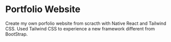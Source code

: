 # Portfolio Website

Create my own porfolio website from scracth with Native React and Tailwind CSS.
Used Tailwind CSS to experience a new framework different from BootStrap.



